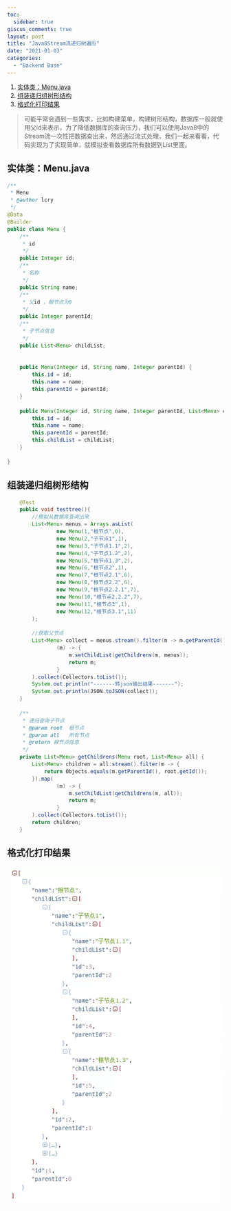 ```yaml
---
toc:
  sidebar: true
giscus_comments: true
layout: post
title: "Java8Stream流递归树遍历"
date: "2021-01-03"
categories: 
  - "Backend Base"
---
```


1. [实体类：Menu.java](#Object)
2. [组装递归组树形结构](#Assembled)
3. [格式化打印结果](#Formatted)


> 可能平常会遇到一些需求，比如构建菜单，构建树形结构，数据库一般就使用父id来表示，为了降低数据库的查询压力，我们可以使用Java8中的Stream流一次性把数据查出来，然后通过流式处理，我们一起来看看，代码实现为了实现简单，就模拟查看数据库所有数据到List里面。

## 实体类：Menu.java <a name="Object"></a>

```java
/**
 * Menu
 * @author lcry
 */
@Data
@Builder
public class Menu {
    /**
     * id
     */
    public Integer id;
    /**
     * 名称
     */
    public String name;
    /**
     * 父id ，根节点为0
     */
    public Integer parentId;
    /**
     * 子节点信息
     */
    public List<Menu> childList;


    public Menu(Integer id, String name, Integer parentId) {
        this.id = id;
        this.name = name;
        this.parentId = parentId;
    }

    public Menu(Integer id, String name, Integer parentId, List<Menu> childList) {
        this.id = id;
        this.name = name;
        this.parentId = parentId;
        this.childList = childList;
    }
    
}
```

## 组装递归组树形结构 <a name="Assembled"></a>

```java
    @Test
    public void testtree(){
        //模拟从数据库查询出来
        List<Menu> menus = Arrays.asList(
                new Menu(1,"根节点",0),
                new Menu(2,"子节点1",1),
                new Menu(3,"子节点1.1",2),
                new Menu(4,"子节点1.2",2),
                new Menu(5,"根节点1.3",2),
                new Menu(6,"根节点2",1),
                new Menu(7,"根节点2.1",6),
                new Menu(8,"根节点2.2",6),
                new Menu(9,"根节点2.2.1",7),
                new Menu(10,"根节点2.2.2",7),
                new Menu(11,"根节点3",1),
                new Menu(12,"根节点3.1",11)
        );

        //获取父节点
        List<Menu> collect = menus.stream().filter(m -> m.getParentId() == 0).map(
                (m) -> {
                    m.setChildList(getChildrens(m, menus));
                    return m;
                }
        ).collect(Collectors.toList());
        System.out.println("-------转json输出结果-------");
        System.out.println(JSON.toJSON(collect));
    }

    /**
     * 递归查询子节点
     * @param root  根节点
     * @param all   所有节点
     * @return 根节点信息
     */
    private List<Menu> getChildrens(Menu root, List<Menu> all) {
        List<Menu> children = all.stream().filter(m -> {
            return Objects.equals(m.getParentId(), root.getId());
        }).map(
                (m) -> {
                    m.setChildList(getChildrens(m, all));
                    return m;
                }
        ).collect(Collectors.toList());
        return children;
    }
```

## 格式化打印结果 <a name="Formatted"></a>

![image.png](https://raw.githubusercontent.com/zhengstar94/zhengstar94.github.io/main/_posts/2021/01/images/image-23f63a8186d744628ebcb22c4a302b90.png)



